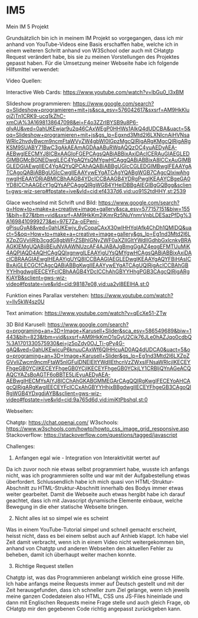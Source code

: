 # IM5
 Mein IM 5 Projekt

Grundsätzlich bin ich in meinem IM Projekt so vorgegangen, dass ich mir anhand von YouTube-Videos eine Basis erschaffen habe, welche ich  in einem weiteren Schritt anhand von W3School oder auch mit CHatgtp Request verändert habe, bis sie zu meinen Vorstellungen des Projektes gepasst haben. Für die Umsetzung meiner Webseite habe ich folgende Hilfsmittel verwendet:

Video Quellen:

 Interactive Web Cards: 
 https://www.youtube.com/watch?v=lbGu0_I3xBM
 
 Slideshow programmieren: 
 https://www.google.com/search?q=Slideshow+programieren+mit+js&sca_esv=576042617&sxsrf=AM9HkKluojZjTn1CRK9-ucq1kZhC-xmCiA%3A1698138647098&ei=F4o3ZZrIBYSB9u8P6-qIyAU&ved=0ahUKEwjar9u2q46CAxWEgP0HHWs1AlkQ4dUDCBA&uact=5&oq=Slideshow+programieren+mit+js&gs_lp=Egxnd3Mtd2l6LXNlcnAiHVNsaWRlc2hvdyBwcm9ncmFtaWVyZW4gbWl0IGpzMgcQIRigARgKMgcQIRigARgKSM9SUABY71BwC3gAkAEAmAGDAaABuRWqAQQzOC4yuAEDyAEA-AEBwgIEECMYJ8ICBxAAGIoFGEPCAgsQABiABBixAxiDAcICERAuGIAEGLEDGIMBGMcBGNEDwgILEC4YgAQYsQMYgwHCAggQABiABBixA8ICCxAuGIMBGLEDGIAEwgIIEC4YgAQYsQPCAhAQABiABBgUGIcCGLEDGIMBwgIFEAAYgATCAgoQABiABBgUGIcCwgIIEAAYywEYgATCAgYQABgWGB7CAgcQIxiwAhgnwgIHEAAYDRiABMICBhAAGB4YDcICCBAAGB4YDRgPwgIKEAAYCBgeGA0YD8ICChAAGEcY1gQYsAPCAggQIRgWGB4YHeIDBBgAIEGIBgGQBgg&sclient=gws-wiz-serp#fpstate=ive&vld=cid:ef4337d6,vid:uo91S2tdHHY,st:2539
 
 Glace wechselnd mit Schrift und Bild: 
 https://www.google.com/search?q=How+to+make+a+creative+image+gallery&sca_esv=577157151&biw=1551&bih=827&tbm=vid&sxsrf=AM9HkKm2jKmrRz5NuYnmrVnbLDESazPfDg%3A1698410999273&ei=97E7Za-oEPeni-gPisuGyA8&ved=0ahUKEwjv_6yCopaCAxX30wIHHYqlAfk4ChDh1QMIDQ&uact=5&oq=How+to+make+a+creative+image+gallery&gs_lp=Eg1nd3Mtd2l6LXZpZGVvIiRIb3cgdG8gbWFrZSBhIGNyZWF0aXZlIGltYWdlIGdhbGxlcnkyBRAAGKIEMgUQABiiBEiuNVAAWNUzcAF4AJABAJgBmgGgAZ4eqgEFMTUuMjK4AQPIAQD4AQHCAgQQIxgnwgILEAAYigUYsQMYgwHCAgsQABiABBixAxiDAcICBRAAGIAEwgIHEAAYigUYQ8ICCBAAGIAEGLEDwgIKEAAYgAQYFBiHAsICBxAjGLECGCfCAgcQABiABBgKwgIIEAAYywEYgATCAgUQIRigAcICCBAhGBYYHhgdwgIEECEYFcICBhAAGB4YDcICChAhGBYYHhgPGB3CAgcQIRigARgKiAYB&sclient=gws-wiz-video#fpstate=ive&vld=cid:98187e08,vid:ua2vl8EEIHA,st:0

 Funktion eines Parallax verstehen: 
 https://www.youtube.com/watch?v=llv5kW4sz0U

 Text animation: 
 https://www.youtube.com/watch?v=qEcXe51-ZTw

 3D Bild Karusell:
 https://www.google.com/search?q=programing+an+3D+Image+Karusell+Slider&sca_esv=586549689&biw=1443&bih=823&tbm=vid&sxsrf=AM9HkKmO1sGyU2Cik76JLe0hAZJqo0cdbQ%3A1701330575930&ei=jz5oZdy0OJ_Ti-gPy4G-gAQ&ved=0ahUKEwicuP6knuuCAxWf6QIHHcuAD0AQ4dUDCA0&uact=5&oq=programing+an+3D+Image+Karusell+Slider&gs_lp=Eg1nd3Mtd2l6LXZpZGVvIiZwcm9ncmFtaW5nIGFuIDNEIEltYWdlIEthcnVzZWxsIFNsaWRlcjIKECEYFhgeGB0YCjIKECEYFhgeGB0YCjIKECEYFhgeGB0YCkjLY1CRBljQYnAGeACQAQCYAZsBoAGTF6oBBTE5LjEyuAEDyAEA-AEBwgIHECMYsAIYJ8ICChAhGKABGMMEGArCAgQQIRgKwgIFECEYoAHCAgcQIRigARgKwgIEECEYFcICCxAhGBYYHhjxBBgdwgIIECEYFhgeGB3CAgoQIRgWGB4YDxgdiAYB&sclient=gws-wiz-video#fpstate=ive&vld=cid:9a765d6d,vid:imiKtPbshqI,st:0

Webseiten:

 Chatgtp:       https://chat.openai.com/
 W3schools:     https://www.w3schools.com/howto/howto_css_image_grid_responsive.asp
 Stackoverflow: https://stackoverflow.com/questions/tagged/javascript
 
Challenges:

 1. Anfangen egal wie - Integration von Interaktivität wertet auf

Da ich zuvor noch nie etwas selbst programmiert habe, wusste ich anfangs nicht, was ich programmieren sollte und war mit der Aufgabestellung etwas überfordert. Schlussendlich habe ich mich quasi von HTML-Struktur-Abschnitt zu HTML-Struktur-Abschnitt innerhalb des Bodys immer etwas weiter gearbeitet. Damit die Webseite auch etwas hergibt habe ich darauf geachtet, dass ich mit Javascript dynamische Elemente einbaue, welche Bewegung in die eher statische Webseite bringen. 

 2. Nicht alles ist so simpel wie es scheint
 
 Was in einem YouTube-Tutorial simpel und schnell gemacht erscheint, heisst nicht, dass es bei einem selbst auch auf Anhieb klappt. Ich habe viel Zeit damit verbracht, wenn ich in einem Video nicht weitergekommen bin, anhand von Chatgtp und anderen Webseiten den aktuellen Fehler zu beheben, damit ich überhaupt weiter machen konnte.

 3. Richtige Request stellen
 
 Chatgtp ist, was das Programmieren anbelangt wirklich eine grosse Hilfe. Ich habe anfangs meine Requests immer auf Deutsch gestellt und mit der Zeit herausgefunden, dass ich schneller zum Ziel gelange, wenn ich jeweils meine ganzen Codedateien also HTML, CSS uns JS-Files hineinlade und dann mit Englischen Requests meine Frage stelle und auch gleich Frage, ob CHatgtp mir den gegebenen Code richtig angepasst zurückgeben kann. 






